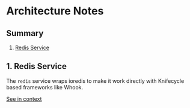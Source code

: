[//]: # ( )
[//]: # (This file is automatically generated by the `jsarch`)
[//]: # (module. Do not change it elsewhere, changes would)
[//]: # (be overriden.)
[//]: # ( )
# Architecture Notes

## Summary

1. [Redis Service](#1-redis-service)


## 1. Redis Service

The `redis` service wraps ioredis to make it work
 directly with Knifecycle based frameworks like
 Whook.

[See in context](./src/index.ts#L7-L12)


